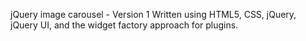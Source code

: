 jQuery image carousel - Version 1
Written using HTML5, CSS, jQuery, jQuery UI, and the widget factory approach for plugins.